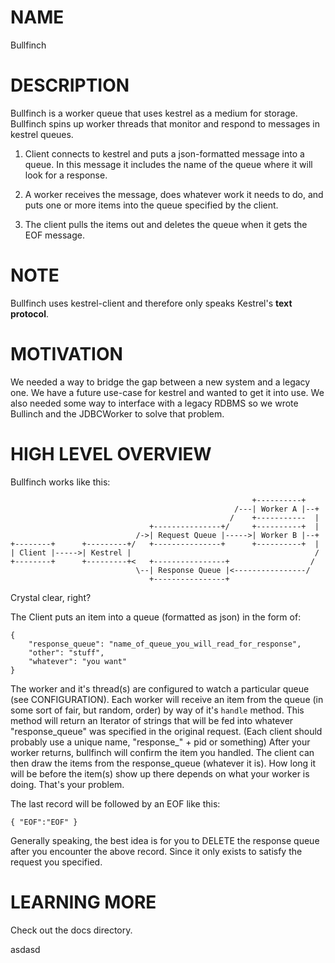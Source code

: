 # NAME

Bullfinch

# DESCRIPTION

Bullfinch is a worker queue that uses kestrel as a medium for storage.
Bullfinch spins up worker threads that monitor and respond to messages in
kestrel queues.

1. Client connects to kestrel and puts a json-formatted message into a queue.
In this message it includes the name of the queue where it will look for a
response.

2. A worker receives the message, does whatever work it needs to do, and
puts one or more items into the queue specified by the client.

3. The client pulls the items out and deletes the queue when it gets the EOF
message.

# NOTE

Bullfinch uses kestrel-client and therefore only speaks Kestrel's
**text protocol**.

# MOTIVATION

We needed a way to bridge the gap between a new system and a legacy one. We
have a future use-case for kestrel and wanted to get it into use.  We also
needed some way to interface with a legacy RDBMS so we wrote Bullinch and the
JDBCWorker to solve that problem.

# HIGH LEVEL OVERVIEW #

Bullfinch works like this:

                                                          +----------+
                                                      /---| Worker A |--+
                                                     /    +-----------  |
                                   +---------------+/     +----------+  |
                                /->| Request Queue |----->| Worker B |--+
    +--------+      +---------+/   +---------------+      +----------+  |
    | Client |----->| Kestrel |                                         /
    +--------+      +---------+<   +----------------+                  /
                                \--| Response Queue |<----------------/
                                   +----------------+

Crystal clear, right?

The Client puts an item into a queue (formatted as json) in the form of:

    {
        "response_queue": "name_of_queue_you_will_read_for_response",
        "other": "stuff",
        "whatever": "you want"
    }

The worker and it's thread(s) are configured to watch a particular queue (see
CONFIGURATION).  Each worker will receive an item from the queue (in some sort
of fair, but random, order) by way of it's `handle` method.  This method will
return an Iterator of strings that will be fed into whatever "response_queue"
was specified in the original request. (Each client should probably use a
unique name, "response_" + pid or something) After your worker returns,
bullfinch will confirm the item you handled.  The client can then draw the
items from the response_queue (whatever it is).  How long it will be before
the item(s) show up there depends on what your worker is doing.  That's your
problem. 

The last record will be followed by an EOF like this:

    { "EOF":"EOF" }

Generally speaking, the best idea is for you to DELETE the response queue
after you encounter the above record.  Since it only exists to satisfy the
request you specified.

# LEARNING MORE #

Check out the docs directory.

asdasd
